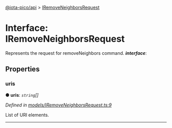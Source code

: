 [@iota-pico/api](../README.md) > [IRemoveNeighborsRequest](../interfaces/iremoveneighborsrequest.md)



# Interface: IRemoveNeighborsRequest


Represents the request for removeNeighbors command.
*__interface__*: 



## Properties
<a id="uris"></a>

###  uris

**●  uris**:  *`string`[]* 

*Defined in [models/IRemoveNeighborsRequest.ts:9](https://github.com/iotaeco/iota-pico-api/blob/771a136/src/models/IRemoveNeighborsRequest.ts#L9)*



List of URI elements.




___


